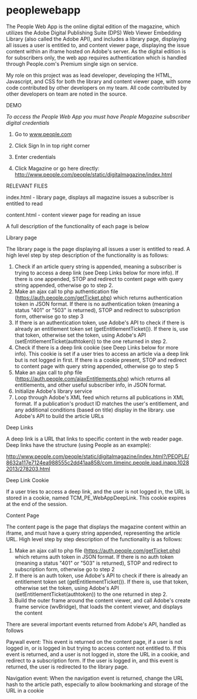 peoplewebapp
============
The People Web App is the online digital edition of the magazine, which  utilizes
the Adobe Digital Publishing Suite (DPS) Web Viewer Embedding Library (also called the Adobe API), and includes a library page, displaying all issues a user is entitled to, and content viewer page, displaying the issue content within an iframe hosted on Adobe's server. As the digital edition is for subscribers only, the web app requires authentication which is handled through People.com's Premium single sign on service.

My role on this project was as lead developer, developing the HTML, Javascript, and CSS for both the library and content viewer page, with some code contributed by other developers on my team. All code contributed by other developers on team are noted in the source.

DEMO

*To access the People Web App you must have People Magazine subscriber digital credentials*

1.  Go to www.people.com

2.  Click Sign In in top right corner

3.  Enter credentials
 
4.  Click Magazine or go here directly: http://www.people.com/people/static/digitalmagazine/index.html


RELEVANT FILES

index.html - library page, displays all magazine issues a subscriber is entitled to read

content.html - content viewer page for reading an issue


A full description of the functionality of each page is below

Library page

The library page is the page displaying all issues a user is entitled to read. A high level step by step description of the functionality is as follows:

1. Check if an article query string is appended, meaning a subscriber is trying to access a deep link (see Deep Links below for more info). If there is one appended, STOP and redirect to content page with query string appended, otherwise go to step 2.
2. Make an ajax call to php authentication file (https://auth.people.com/getTicket.php) which returns authentication token in JSON format. If there is no authentication token (meaning a status "401" or "503" is returned), STOP and redirect to subscription form, otherwise go to step 3
3. If there is an authentication token, use Adobe's API to check if there is already an entitlement token set (getEntitlementTicket()). If there is, use that token, otherwise set the token, using Adobe's API (setEntitlementTicket(authtoken)) to the one returned in step 2.
4. Check if there is a deep link cookie (see Deep Links below for more info). This cookie is set if a user tries to access an article via a deep link but is not logged in first. If there is a cookie present, STOP and redirect to content page with query string appended, otherwise go to step 5
5. Make an ajax call to php file (https://auth.people.com/ajaxEntitlements.php) which returns all entitlements, and other useful subscriber info, in JSON format.
6. Initialize Adobe's library service
7. Loop through Adobe's XML feed which returns all publications in XML format. If a publication's product ID matches the user's entitlement, and any additional conditions (based on title) display in the library. use Adobe's API to build the article URLs

Deep Links

A deep link is a URL that links to specific content in the web reader page. Deep links have the structure (using People as an example):

http://www.people.com/people/static/digitalmagazine/index.html?/PEOPLE/8632a117e7124ea988555c2dd41aa858/com.timeinc.people.ipad.inapp.10282013/278203.html

Deep Link Cookie

If a user tries to access a deep link, and the user is not logged in, the URL is stored in a cookie, named TCM_PE_WebAppDeepLink. This cookie expires at the end of the session.

Content Page

The content page is the page that displays the magazine content within an iframe, and must have a query string appended, representing the article URL. High level step by step description of the functionality is as follows:

1. Make an ajax call to php file (https://auth.people.com/getTicket.php) which returns auth token in JSON format. If there is no auth token (meaning a status "401" or "503" is returned), STOP and redirect to subscription form, otherwise go to step 2
2. If there is an auth token, use Adobe's API to check if there is already an entitlement token set (getEntitlementTicket()). If there is, use that token, otherwise set the token, using Adobe's API (setEntitlementTicket(authtoken)) to the one returned in step 2.
3. Build the outer frame around the content viewer, and call Adobe's create frame service (wvBridge), that loads the content viewer, and displays the content

There are several important events returned from Adobe's API, handled as follows

Paywall event: This event is returned on the content page, if a user is not logged in, or is logged in but trying to access content not entitled to. If this event is returned, and a user is not logged in, store the URL in a cookie, and redirect to a subscription form. If the user is logged in, and this event is returned, the user is redirected to the library page.
 
Navigation event: When the navigation event is returned, change the URL hash to the article path, especially to allow bookmarking and storage of the URL in a cookie
 
